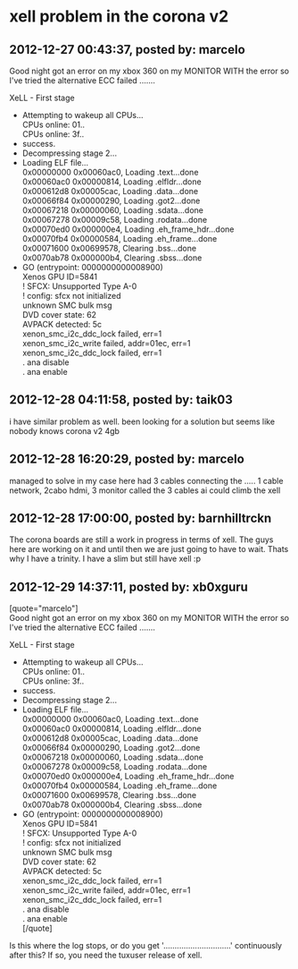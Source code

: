 # xell problem in the corona v2

## 2012-12-27 00:43:37, posted by: marcelo

Good night got an error on my xbox 360 on my MONITOR WITH the error so  
 I've tried the alternative ECC failed .......  
   
   
 XeLL - First stage  
 * Attempting to wakeup all CPUs...  
 CPUs online: 01..  
 CPUs online: 3f..  
 * success.  
 * Decompressing stage 2...  
 * Loading ELF file...  
 0x00000000 0x00060ac0, Loading .text...done  
 0x00060ac0 0x00000814, Loading .elfldr...done  
 0x000612d8 0x00005cac, Loading .data...done  
 0x00066f84 0x00000290, Loading .got2...done  
 0x00067218 0x00000060, Loading .sdata...done  
 0x00067278 0x00009c58, Loading .rodata...done  
 0x00070ed0 0x000000e4, Loading .eh\_frame\_hdr...done  
 0x00070fb4 0x00000584, Loading .eh\_frame...done  
 0x00071600 0x00699578, Clearing .bss...done  
 0x0070ab78 0x000000b4, Clearing .sbss...done  
 * GO (entrypoint: 0000000000008900)  
 Xenos GPU ID=5841  
 ! SFCX: Unsupported Type A-0  
 ! config: sfcx not initialized  
 unknown SMC bulk msg  
 DVD cover state: 62  
 AVPACK detected: 5c  
 xenon\_smc\_i2c\_ddc\_lock failed, err=1  
 xenon\_smc\_i2c\_write failed, addr=01ec, err=1  
 xenon\_smc\_i2c\_ddc\_lock failed, err=1  
 . ana disable  
 . ana enable

## 2012-12-28 04:11:58, posted by: taik03

i have similar problem as well. been looking for a solution but seems like nobody knows corona v2 4gb

## 2012-12-28 16:20:29, posted by: marcelo

managed to solve in my case here had 3 cables connecting the ..... 1 cable network, 2cabo hdmi, 3 monitor called the 3 cables ai could climb the xell

## 2012-12-28 17:00:00, posted by: barnhilltrckn

The corona boards are still a work in progress in terms of xell. The guys here are working on it and until then we are just going to have to wait. Thats why I have a trinity. I have a slim but still have xell :p

## 2012-12-29 14:37:11, posted by: xb0xguru

[quote="marcelo"]  
 Good night got an error on my xbox 360 on my MONITOR WITH the error so  
 I've tried the alternative ECC failed .......  
   
   
 XeLL - First stage  
 * Attempting to wakeup all CPUs...  
 CPUs online: 01..  
 CPUs online: 3f..  
 * success.  
 * Decompressing stage 2...  
 * Loading ELF file...  
 0x00000000 0x00060ac0, Loading .text...done  
 0x00060ac0 0x00000814, Loading .elfldr...done  
 0x000612d8 0x00005cac, Loading .data...done  
 0x00066f84 0x00000290, Loading .got2...done  
 0x00067218 0x00000060, Loading .sdata...done  
 0x00067278 0x00009c58, Loading .rodata...done  
 0x00070ed0 0x000000e4, Loading .eh\_frame\_hdr...done  
 0x00070fb4 0x00000584, Loading .eh\_frame...done  
 0x00071600 0x00699578, Clearing .bss...done  
 0x0070ab78 0x000000b4, Clearing .sbss...done  
 * GO (entrypoint: 0000000000008900)  
 Xenos GPU ID=5841  
 ! SFCX: Unsupported Type A-0  
 ! config: sfcx not initialized  
 unknown SMC bulk msg  
 DVD cover state: 62  
 AVPACK detected: 5c  
 xenon\_smc\_i2c\_ddc\_lock failed, err=1  
 xenon\_smc\_i2c\_write failed, addr=01ec, err=1  
 xenon\_smc\_i2c\_ddc\_lock failed, err=1  
 . ana disable  
 . ana enable  
 [/quote]  
   
 Is this where the log stops, or do you get '..............................' continuously after this? If so, you need the tuxuser release of xell.